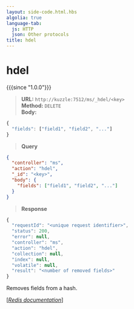 ```yaml
---
layout: side-code.html.hbs
algolia: true
language-tab:
  js: HTTP
  json: Other protocols
title: hdel
---
```



# hdel

{{{since "1.0.0"}}}



<blockquote class="js">
<p>
<b>URL:</b> <code>http://kuzzle:7512/ms/_hdel/&lt;key&gt;</code>  
<br><b>Method:</b> <code>DELETE</code>  
<br><b>Body:</b>
</p>
</blockquote>


```js
{
  "fields": ["field1", "field2", "..."]
}
```



<blockquote class="json">
<p>
<b>Query</b>
</p>
</blockquote>


```json
{
  "controller": "ms",
  "action": "hdel",
  "_id": "<key>",
  "body": {
    "fields": ["field1", "field2", "..."]
  }
}
```

>**Response**

```javascript
{
  "requestId": "<unique request identifier>",
  "status": 200,
  "error": null,
  "controller": "ms",
  "action": "hdel",
  "collection": null,
  "index": null,
  "volatile": null,
  "result": "<number of removed fields>"
}
```

Removes fields from a hash.

[[_Redis documentation_]](https://redis.io/commands/hdel)
